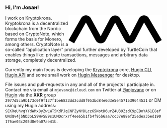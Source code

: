 ### Hi, I'm Јован!

[<img src="https://raw.githubusercontent.com/kryptokrona/Styleguide/main/Logo/Black%20-%20logo.svg" width=300 align=right>](https://kryptokrona.org/)

I work on Kryptokrona. Kryptokrona is a decentralized blockchain from the Nordic based on CryptoNote, which forms the basis for Monero, among others. CryptoNote is a so-called “application layer” protocol further developed by TurtleCoin that enables things like: private transactions, messages and arbitrary data storage, completely decentralized.

Currently my main focus is developing the [Kryptokrona](https://github.com/kryptokrona/kryptokrona) core, [Hugin CLI](https://github.com/kryptokrona/hugin-cli), [Hugin API](https://github.com/kryptokrona/hugin-api) and some small work on [Hugin Messenger](https://github.com/kryptokrona/hugin-desktop) for desktop.

File issues and pull-requests in any and all of the projects I participate in. Contact me via
email at `mjovanc@icloud.com` on Twitter at [@mjovanc](https://twitter.com/mjovanc/) or on [Hugin](https://hugin.chat) via the **XKR** group `2977d5ca9b173c0f9f137f1be6823dd2cdd8f953bd84e6d3e5e4571539644531` or DM using my Hugin address: `SEKReUhvgYYdWMx8yZwLWT5KdPJqCNPZyNYDLcz65NotD6urZ4U39ZzdC9pEBoYA61E8efUNdQv4jbND3oLS9WvSE9s1UMQcrxrf4ee65b1fb4f95b6aa7cc37e88ef25edea35ed190176ae04c205d8e9a07ae41b`.
